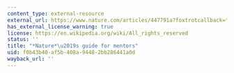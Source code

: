 ```yaml
---
content_type: external-resource
external_url: https://www.nature.com/articles/447791a?foxtrotcallback=true
has_external_license_warning: true
license: https://en.wikipedia.org/wiki/All_rights_reserved
status: ''
title: "*Nature*\u2019s guide for mentors"
uid: f0b43b40-af5b-408a-9448-2bb286441a0d
wayback_url: ''
---
```

